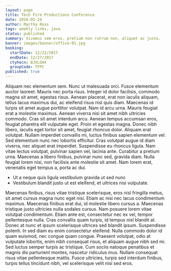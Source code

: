 ```yaml
---
layout: page
title: Tech Fire Productions Conference
date: 2016-05-24
author: Martha Ross
tags: weekly links, java
status: published
summary: Vivamus sem eros, pretium non rutrum non, aliquet ac justo.
banner: images/banner/office-01.jpg
booking:
  startDate: 12/22/2017
  endDate: 12/27/2017
  ctyhocn: BJXLGHX
  groupCode: TFPC
published: true
---
```

Aliquam nec elementum sem. Nunc ut malesuada orci. Fusce elementum auctor laoreet. Mauris nec porta risus. Integer id dolor facilisis, commodo magna sit amet, egestas risus. Aenean placerat, erat non iaculis aliquam, tellus lacus maximus dui, ac eleifend risus nisl quis diam. Maecenas id turpis sit amet augue porttitor volutpat. Nam id arcu urna. Mauris feugiat erat a molestie maximus. Aenean viverra nisi sit amet nibh ultricies commodo. Cras sit amet interdum arcu. Aenean tempus accumsan eros, feugiat pharetra elit vulputate eget. Proin et egestas magna. Donec nibh libero, iaculis eget tortor sit amet, feugiat rhoncus dolor. Aliquam erat volutpat.
Nullam imperdiet convallis mi, luctus finibus sapien elementum vel. Sed elementum nunc nec lobortis efficitur. Cras volutpat augue id diam viverra, nec aliquet erat imperdiet. Suspendisse eu rhoncus ligula. Nam vitae lectus volutpat, pulvinar sapien vel, lacinia ante. Curabitur a pretium urna. Maecenas a libero finibus, pulvinar nunc sed, gravida diam. Nulla feugiat lorem nisi, non facilisis ante molestie sit amet. Nam lorem erat, venenatis eget tempus a, porta ac dui.

* Ut a neque quis ligula vestibulum gravida ut sed nunc
* Vestibulum blandit justo ut est eleifend, et ultrices nisi vulputate.

Maecenas finibus, risus vitae tristique scelerisque, eros nisl fringilla metus, sit amet cursus magna nunc eget nisi. Etiam ac nisi nec lacus condimentum maximus. Maecenas finibus erat dui, id molestie libero cursus a. Maecenas tristique justo ultricies nulla sodales cursus. Nam posuere lorem vitae volutpat condimentum. Etiam ante est, consectetur nec ex vel, tempor pellentesque nulla. Cras convallis quam turpis, id tempus nisl blandit at. Donec at nunc et ipsum scelerisque ultrices sed blandit ipsum.
Suspendisse potenti. In sed diam eu enim consectetur eleifend. Nulla commodo dolor id quam euismod, nec congue quam congue. Praesent volutpat, odio at vulputate lobortis, enim nibh consequat risus, et aliquam augue nibh sed mi. Sed luctus semper turpis ac tristique. Cum sociis natoque penatibus et magnis dis parturient montes, nascetur ridiculus mus. Nullam consequat risus vitae pellentesque mattis. Fusce ultricies, turpis sed interdum finibus, turpis tellus tincidunt nibh, vel scelerisque velit nisi sed eros.
